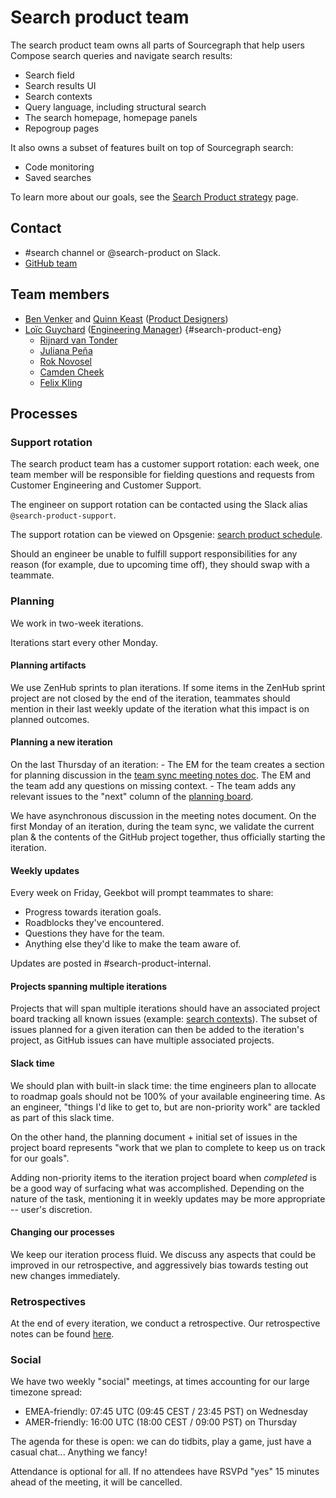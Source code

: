 # Search product team

The search product team owns all parts of Sourcegraph that help users Compose search queries and navigate search results:

- Search field
- Search results UI
- Search contexts
- Query language, including structural search
- The search homepage, homepage panels
- Repogroup pages

It also owns a subset of features built on top of Sourcegraph search:

- Code monitoring
- Saved searches

To learn more about our goals, see the [Search Product strategy](../../../../strategy-goals/strategy/code-graph/search/product.md) page.

## Contact

- #search channel or @search-product on Slack.
- [GitHub team](https://github.com/orgs/sourcegraph/teams/search-product)

## Team members

- [Ben Venker](../../../../../team/index.md#rob-rhyne) and [Quinn Keast](../../../../../team/index.md#quinn-keast) ([Product Designers](../../../product/roles/index.md#product-designer))
- [Loïc Guychard](../../../../../team/index.md#loïc-guychard) ([Engineering Manager](../../roles/index.md#engineering-manager)) {#search-product-eng} <!-- this anchor is used to render the eng org chart -->
  - [Rijnard van Tonder](../../../../../team/index.md#rijnard-van-tonder)
  - [Juliana Peña](../../../../../team/index.md#juliana-peña)
  - [Rok Novosel](../../../../../team/index.md#rok-novosel)
  - [Camden Cheek](../../../../../team/index.md#camden-cheek)
  - [Felix Kling](https://sourcegraph.slack.com/team/U0223UPMWLF)

## Processes

### Support rotation

The search product team has a customer support rotation: each week, one team member will be responsible for fielding questions and requests from Customer Engineering and Customer Support.

The engineer on support rotation can be contacted using the Slack alias `@search-product-support`.

The support rotation can be viewed on Opsgenie: [search product schedule](https://sourcegraph.app.opsgenie.com/teams/dashboard/a1de0c85-2457-4183-9065-91a208be4034/main).

Should an engineer be unable to fulfill support responsibilities for any reason (for example, due to upcoming time off), they should swap with a teammate.

### Planning

We work in two-week iterations.

Iterations start every other Monday.

#### Planning artifacts

We use ZenHub sprints to plan iterations. If some items in the ZenHub sprint project are not closed by the end of the iteration, teammates should mention in their last weekly update of the iteration what this impact is on planned outcomes.

#### Planning a new iteration

On the last Thursday of an iteration: - The EM for the team creates a section for planning discussion in the [team sync meeting notes doc](https://docs.google.com/document/d/1fozHWMTKKbs_5ojE_i9xfCLDqac8CSb6XXgYTJI9_0I/edit#). The EM and the team add any questions on missing context. - The team adds any relevant issues to the "next" column of the [planning board](https://app.zenhub.com/workspaces/search-product-61302e38f801dc0012e2e050/board?labels=team%2Fsearch-product&repos=41288708).

We have asynchronous discussion in the meeting notes document. On the first Monday of an iteration, during the team sync, we validate the current plan & the contents of the GitHub project together, thus officially starting the iteration.

#### Weekly updates

Every week on Friday, Geekbot will prompt teammates to share:

- Progress towards iteration goals.
- Roadblocks they've encountered.
- Questions they have for the team.
- Anything else they'd like to make the team aware of.

Updates are posted in #search-product-internal.

#### Projects spanning multiple iterations

Projects that will span multiple iterations should have an associated project board tracking all known issues (example: [search contexts](https://github.com/orgs/sourcegraph/projects/113)). The subset of issues planned for a given iteration can then be added to the iteration's project, as GitHub issues can have multiple associated projects.

#### Slack time

We should plan with built-in slack time: the time engineers plan to allocate to roadmap goals should not be 100% of your available engineering time. As an engineer, "things I'd like to get to, but are non-priority work" are tackled as part of this slack time.

On the other hand, the planning document + initial set of issues in the project board represents "work that we plan to complete to keep us on track for our goals".

Adding non-priority items to the iteration project board when _completed_ is be a good way of surfacing what was accomplished. Depending on the nature of the task, mentioning it in weekly updates may be more appropriate -- user's discretion.

#### Changing our processes

We keep our iteration process fluid. We discuss any aspects that could be improved in our retrospective, and aggressively bias towards testing out new changes immediately.

### Retrospectives

At the end of every iteration, we conduct a retrospective. Our retrospective notes can be found [here](https://docs.google.com/document/d/15F7OXwFTpLIvjPrJtNd0wRY49MtCUO-kMacpcIMlAWU/edit).

### Social

We have two weekly "social" meetings, at times accounting for our large timezone spread:

- EMEA-friendly: 07:45 UTC (09:45 CEST / 23:45 PST) on Wednesday
- AMER-friendly: 16:00 UTC (18:00 CEST / 09:00 PST) on Thursday

The agenda for these is open: we can do tidbits, play a game, just have a casual chat... Anything we fancy!

Attendance is optional for all. If no attendees have RSVPd "yes" 15 minutes ahead of the meeting, it will be cancelled.
